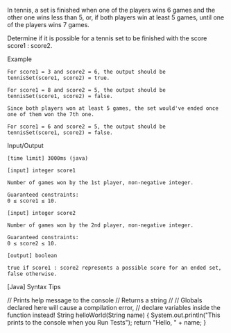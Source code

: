 In tennis, a set is finished when one of the players wins 6 games and the other one wins less than 5, or, if both players win at least 5 games, until one of the players wins 7 games.

Determine if it is possible for a tennis set to be finished with the score score1 : score2.

Example

    For score1 = 3 and score2 = 6, the output should be
    tennisSet(score1, score2) = true.

    For score1 = 8 and score2 = 5, the output should be
    tennisSet(score1, score2) = false.

    Since both players won at least 5 games, the set would've ended once one of them won the 7th one.

    For score1 = 6 and score2 = 5, the output should be
    tennisSet(score1, score2) = false.

Input/Output

    [time limit] 3000ms (java)

    [input] integer score1

    Number of games won by the 1st player, non-negative integer.

    Guaranteed constraints:
    0 ≤ score1 ≤ 10.

    [input] integer score2

    Number of games won by the 2nd player, non-negative integer.

    Guaranteed constraints:
    0 ≤ score2 ≤ 10.

    [output] boolean

    true if score1 : score2 represents a possible score for an ended set, false otherwise.

[Java] Syntax Tips

// Prints help message to the console
// Returns a string
// 
// Globals declared here will cause a compilation error,
// declare variables inside the function instead!
String helloWorld(String name) {
    System.out.println("This prints to the console when you Run Tests");
    return "Hello, " + name;
}

